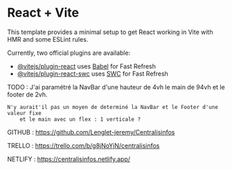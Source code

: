 # React + Vite

This template provides a minimal setup to get React working in Vite with HMR and some ESLint rules.

Currently, two official plugins are available:

- [@vitejs/plugin-react](https://github.com/vitejs/vite-plugin-react/blob/main/packages/plugin-react/README.md) uses [Babel](https://babeljs.io/) for Fast Refresh
- [@vitejs/plugin-react-swc](https://github.com/vitejs/vite-plugin-react-swc) uses [SWC](https://swc.rs/) for Fast Refresh



TODO : 
    J'ai paramétré la NavBar d'une hauteur de 4vh
                   le main de 94vh
                   et le footer de 2vh.

    N'y aurait'il pas un moyen de determiné la NavBar et le Footer d'une valeur fixe
        et le main avec un flex : 1 verticale ? 

GITHUB : 
    https://github.com/Lenglet-jeremy/Centralisinfos 

TRELLO : 
    https://trello.com/b/g8jNoYjN/centralisinfos 

NETLIFY : 
    https://centralisinfos.netlify.app/ 
